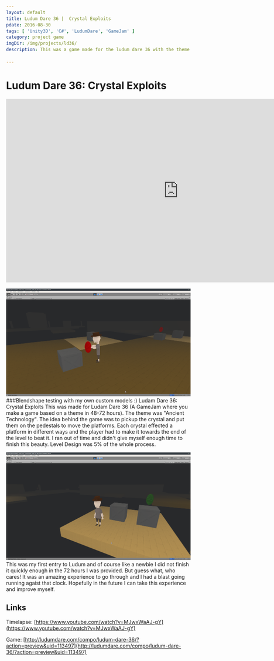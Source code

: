 ```yaml
---
layout: default
title: Ludum Dare 36 |  Crystal Exploits
pdate: 2016-08-30
tags: [ 'Unity3D', 'C#', 'LudumDare', 'GameJam' ]
category: project game
imgDir: /img/projects/ld36/
description: This was a game made for the ludum dare 36 with the theme "Ancient Technology". This was my first entry for Ludum Dare and its not worth glancing at but it is my creation and this project is what finally gave me the motivation on all the other Ludum Dare entries afterward. 

---
```



Ludum Dare 36:  Crystal Exploits
================

<iframe width="940" height="500" src="https://www.youtube-nocookie.com/embed/MJwxWaAJ?rel=0&amp;showinfo=0" frameborder="0" allowfullscreen></iframe>

<div class="content-spacing"></div>
<div class="content-spacing"></div>

![Picture](/img/projects/ld36/1.png)
###Blendshape testing with my own custom models :)
Ludam Dare 36: Crystal Exploits
This was made for Ludam Dare 36 (A GameJam where you make a game based on a theme in 48-72 hours). The theme was "Ancient Technology".  The idea behind the game was to pickup the crystal and put them on the pedestals to move the platforms. Each crystal effected a platform in different ways and the player had to make it towards the end of the level to beat it. I ran out of time and didn't give myself enough time to finish this beauty. Level Design was 5% of the whole process.

![Picture](/img/projects/ld36/2.png)
This was my first entry to Ludum and of course like a newbie I did not finish it quickly enough in the 72 hours I was provided. But guess what, who cares! It was an amazing experience to go through and I had a blast going running agaist that clock. Hopefully in the future I can take this experience and improve myself.



Links
-----

Timelapse: [https://www.youtube.com/watch?v=MJwxWaAJ-gY](https://www.youtube.com/watch?v=MJwxWaAJ-gY)

Game: [http://ludumdare.com/compo/ludum-dare-36/?action=preview&uid=113497](http://ludumdare.com/compo/ludum-dare-36/?action=preview&uid=113497)
